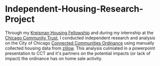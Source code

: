 # Independent-Housing-Research-Project

Through my [Kreisman Housing Fellowship](https://kreismaninitiative.uchicago.edu/fellows-program/) and during my internship at the [Chicago Community Trust](https://www.cct.org/), I conducted independent research and
analysis on the City of Chicago [Connected Communities Ordinance](https://www.chicago.gov/city/en/sites/equitable-transit-oriented-development/home/connected-communities-ordinance.html) using manually collected housing data from [zillow](https://www.zillow.com/).
This analysis culmiated in a powerpoint presentation to CCT and it's partners on the potential impacts (or lack of impact) the ordinance has on home sale activity. 
